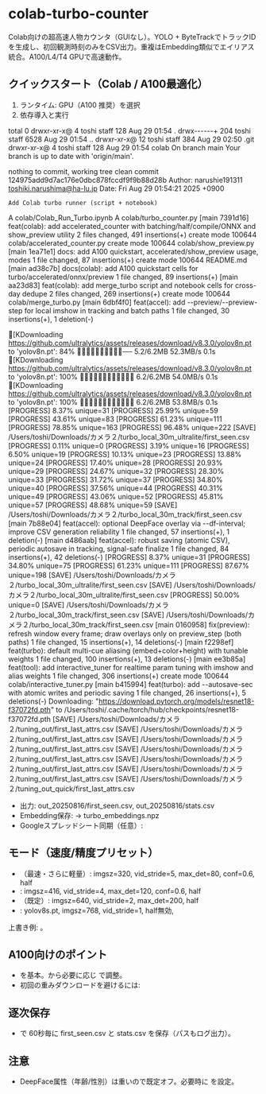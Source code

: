 # colab-turbo-counter

Colab向けの超高速人物カウンタ（GUIなし）。YOLO + ByteTrackでトラックIDを生成し、初回観測時刻のみをCSV出力。重複はEmbedding類似でエイリアス統合。A100/L4/T4 GPUで高速動作。

## クイックスタート（Colab / A100最適化）
1. ランタイム: GPU（A100 推奨）を選択
2. 依存導入と実行

total 0
drwxr-xr-x@   4 toshi  staff   128 Aug 29 01:54 .
drwx------+ 204 toshi  staff  6528 Aug 29 01:54 ..
drwxr-xr-x@  12 toshi  staff   384 Aug 29 02:50 .git
drwxr-xr-x@   4 toshi  staff   128 Aug 29 01:54 colab
On branch main
Your branch is up to date with 'origin/main'.

nothing to commit, working tree clean
commit 124975add9d7ac176e0dbc878fccdf9f9b88d28b
Author: narushie191311 <toshiki.narushima@ha-lu.jp>
Date:   Fri Aug 29 01:54:21 2025 +0900

    Add Colab turbo runner (script + notebook)

A	colab/Colab_Run_Turbo.ipynb
A	colab/turbo_counter.py
[main 7391d16] feat(colab): add accelerated_counter with batching/half/compile/ONNX and show_preview utility
 2 files changed, 491 insertions(+)
 create mode 100644 colab/accelerated_counter.py
 create mode 100644 colab/show_preview.py
[main 1ea71e1] docs: add A100 quickstart, accelerated/show_preview usage, modes
 1 file changed, 87 insertions(+)
 create mode 100644 README.md
[main ad38c7b] docs(colab): add A100 quickstart cells for turbo/accelerated/onnx/preview
 1 file changed, 89 insertions(+)
[main aa23d83] feat(colab): add merge_turbo script and notebook cells for cross-day dedupe
 2 files changed, 269 insertions(+)
 create mode 100644 colab/merge_turbo.py
[main 6dbf4f0] feat(accel): add --preview/--preview-step for local imshow in tracking and batch paths
 1 file changed, 30 insertions(+), 1 deletion(-)
[KDownloading https://github.com/ultralytics/assets/releases/download/v8.3.0/yolov8n.pt to 'yolov8n.pt':  84% ━━━━━━━━━━── 5.2/6.2MB 52.3MB/s 0.1s[KDownloading https://github.com/ultralytics/assets/releases/download/v8.3.0/yolov8n.pt to 'yolov8n.pt': 100% ━━━━━━━━━━━━ 6.2/6.2MB 54.0MB/s 0.1s[KDownloading https://github.com/ultralytics/assets/releases/download/v8.3.0/yolov8n.pt to 'yolov8n.pt': 100% ━━━━━━━━━━━━ 6.2/6.2MB 53.8MB/s 0.1s
[PROGRESS] 8.37% unique=31
[PROGRESS] 25.99% unique=59
[PROGRESS] 43.61% unique=83
[PROGRESS] 61.23% unique=111
[PROGRESS] 78.85% unique=163
[PROGRESS] 96.48% unique=222
[SAVE] /Users/toshi/Downloads/カメラ２/turbo_local_30m_ultralite/first_seen.csv
[PROGRESS] 0.11% unique=0
[PROGRESS] 3.19% unique=16
[PROGRESS] 6.50% unique=19
[PROGRESS] 10.13% unique=23
[PROGRESS] 13.88% unique=24
[PROGRESS] 17.40% unique=28
[PROGRESS] 20.93% unique=29
[PROGRESS] 24.67% unique=32
[PROGRESS] 28.30% unique=33
[PROGRESS] 31.72% unique=37
[PROGRESS] 34.80% unique=40
[PROGRESS] 37.56% unique=44
[PROGRESS] 40.31% unique=49
[PROGRESS] 43.06% unique=52
[PROGRESS] 45.81% unique=57
[PROGRESS] 48.68% unique=59
[SAVE] /Users/toshi/Downloads/カメラ２/turbo_local_30m_track/first_seen.csv
[main 7b88e04] feat(accel): optional DeepFace overlay via --df-interval; improve CSV generation reliability
 1 file changed, 57 insertions(+), 1 deletion(-)
[main d486aab] feat(accel): robust saving (atomic CSV), periodic autosave in tracking, signal-safe finalize
 1 file changed, 84 insertions(+), 42 deletions(-)
[PROGRESS] 8.37% unique=31
[PROGRESS] 34.80% unique=75
[PROGRESS] 61.23% unique=111
[PROGRESS] 87.67% unique=198
[SAVE] /Users/toshi/Downloads/カメラ２/turbo_local_30m_ultralite/first_seen.csv
[SAVE] /Users/toshi/Downloads/カメラ２/turbo_local_30m_ultralite/first_seen.csv
[PROGRESS] 50.00% unique=0
[SAVE] /Users/toshi/Downloads/カメラ２/turbo_local_30m_track/first_seen.csv
[SAVE] /Users/toshi/Downloads/カメラ２/turbo_local_30m_track/first_seen.csv
[main 0160958] fix(preview): refresh window every frame; draw overlays only on preview_step (both paths)
 1 file changed, 15 insertions(+), 14 deletions(-)
[main f2298ef] feat(turbo): default multi-cue aliasing (embed+color+height) with tunable weights
 1 file changed, 100 insertions(+), 13 deletions(-)
[main ee3b85a] feat(tool): add interactive_tuner for realtime param tuning with imshow and alias weights
 1 file changed, 306 insertions(+)
 create mode 100644 colab/interactive_tuner.py
[main b415994] feat(turbo): add --autosave-sec with atomic writes and periodic saving
 1 file changed, 26 insertions(+), 5 deletions(-)
Downloading: "https://download.pytorch.org/models/resnet18-f37072fd.pth" to /Users/toshi/.cache/torch/hub/checkpoints/resnet18-f37072fd.pth
[SAVE] /Users/toshi/Downloads/カメラ２/tuning_out/first_last_attrs.csv
[SAVE] /Users/toshi/Downloads/カメラ２/tuning_out/first_last_attrs.csv
[SAVE] /Users/toshi/Downloads/カメラ２/tuning_out/first_last_attrs.csv
[SAVE] /Users/toshi/Downloads/カメラ２/tuning_out/first_last_attrs.csv
[SAVE] /Users/toshi/Downloads/カメラ２/tuning_out/first_last_attrs.csv
[SAVE] /Users/toshi/Downloads/カメラ２/tuning_out/first_last_attrs.csv
[SAVE] /Users/toshi/Downloads/カメラ２/tuning_out_quick/first_last_attrs.csv

- 出力: out_20250816/first_seen.csv, out_20250816/stats.csv
- Embedding保存:  → turbo_embeddings.npz
- Googleスプレッドシート同期（任意）: 

## モード（速度/精度プリセット）
- （最速・さらに軽量）: imgsz=320, vid_stride=5, max_det=80, conf=0.6, half
- : imgsz=416, vid_stride=4, max_det=120, conf=0.6, half
- （既定）: imgsz=640, vid_stride=2, max_det=200, half
- : yolov8s.pt, imgsz=768, vid_stride=1, half無効, 

上書き例: 。

## A100向けのポイント
-  を基本。から必要に応じ  で調整。
- 初回の重みダウンロードを避けるには:


## 逐次保存
-  で 60秒毎に first_seen.csv と stats.csv を保存（パスもログ出力）。

## 注意
- DeepFace属性（年齢/性別）は重いので既定オフ。必要時に  を設定。

